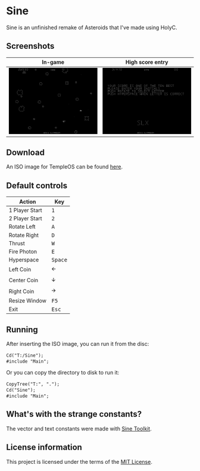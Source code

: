 # Sine

Sine is an unfinished remake of Asteroids that I've made using HolyC.

## Screenshots

| In-game                                                | High score entry                                                                                |
|--------------------------------------------------------|-------------------------------------------------------------------------------------------------|
| ![Firing at some asteroids in Sine](Media/In-game.png) | ![Entering initials on the high score screen after beating a score](Media/High-score-entry.png) |

## Download

An ISO image for TempleOS can be found [here](https://github.com/slx7R4GDZM/Sine/releases).

## Default controls

| Action         | Key              |
|----------------|------------------|
| 1 Player Start | <kbd>1</kbd>     |
| 2 Player Start | <kbd>2</kbd>     |
| Rotate Left    | <kbd>A</kbd>     |
| Rotate Right   | <kbd>D</kbd>     |
| Thrust         | <kbd>W</kbd>     |
| Fire Photon    | <kbd>E</kbd>     |
| Hyperspace     | <kbd>Space</kbd> |
| Left Coin      | <kbd>🡨</kbd>     |
| Center Coin    | <kbd>🡫</kbd>     |
| Right Coin     | <kbd>🡪</kbd>     |
| Resize Window  | <kbd>F5</kbd>    |
| Exit           | <kbd>Esc</kbd>   |

## Running

After inserting the ISO image, you can run it from the disc:

    Cd("T:/Sine");
    #include "Main";

Or you can copy the directory to disk to run it:

    CopyTree("T:", ".");
    Cd("Sine");
    #include "Main";

## What's with the strange constants?

The vector and text constants were made with [Sine Toolkit](https://github.com/slx7R4GDZM/Sine-Toolkit).

## License information

This project is licensed under the terms of the [MIT License](License.TXT).
